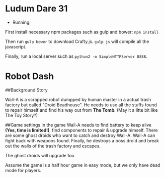 Ludum Dare 31
=============

* Running

First install necessary npm packages such as gulp and bower:
`npm install`

Then run `gulp bower` to download Crafty.js.
`gulp js` will compile all the javascript.

Finally, run a local server such as `python2 -m SimpleHTTPServer 8888`.

Robot Dash
==========
##Background Story

Wall-A is a scrapped robot dumpped by human master in a actual trash factory but called "Droid Beadhouse". He needs to use all the stuffs found to repair himself and find his way out from __The Tomb__. (May it a litte bit like The Toy Story?)

##Game settings
In the game Wall-A needs to find battery to keep alive __(Yes, time is limited!)__, find components to repair & upgrade himself. There are some ghost droids who want to catch and destroy Wall-A. Wall-A can fight back with weapons found. Finally, he destroys a boss droid and break out the walls of the trash factory and escapes.
    
The ghost droids will upgrade too.
     
Assume the game is a half hour game in easy mode, but we only have dead mode for players.
